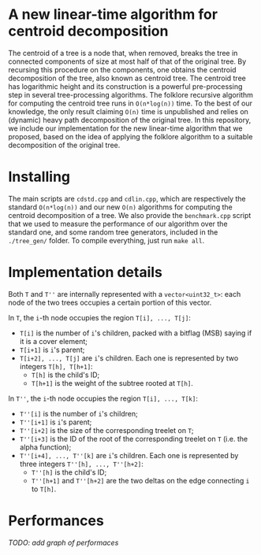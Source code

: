 # A new linear-time algorithm for centroid decomposition

The centroid of a tree is a node that, when removed, breaks the tree in connected components of size at most half of that of the original tree. By recursing this procedure on the components, one obtains the centroid decomposition of the tree, also known as centroid tree. The centroid tree has logarithmic height and its construction is a powerful pre-processing step in several tree-processing algorithms. The folklore recursive algorithm for computing the centroid tree runs in `O(n*log(n))` time. To the best of our knowledge, the only result claiming `O(n)` time is unpublished and relies on (dynamic) heavy path decomposition of the original tree. In this repository, we include our implementation for the new linear-time algorithm that we proposed, based on the idea of applying the folklore algorithm to a suitable decomposition of the original tree.

# Installing

The main scripts are `cdstd.cpp` and `cdlin.cpp`, which are respectively the standard `O(n*log(n))` and our new `O(n)` algorithms for computing the centroid decomposition of a tree. We also provide the `benchmark.cpp` script that we used to measure the performance of our algorithm over the standard one, and some random tree generators, included in the `./tree_gen/` folder. To compile everything, just run `make all`.

# Implementation details

Both `T` and `T''` are internally represented with a `vector<uint32_t>`: each node of the two trees occupies a certain portion of this vector.

In `T`, the `i`-th node occupies the region `T[i], ..., T[j]`:
- `T[i]` is the number of `i`'s children, packed with a bitflag (MSB) saying if it is a cover element;
- `T[i+1]` is `i`'s parent;
- `T[i+2], ..., T[j]` are `i`'s children. Each one is represented by two integers `T[h], T[h+1]`:
    * `T[h]` is the child's ID;
    * `T[h+1]` is the weight of the subtree rooted at `T[h]`.

In `T''`, the `i`-th node occupies the region `T[i], ..., T[k]`:
- `T''[i]` is the number of `i`'s children;
- `T''[i+1]` is `i`'s parent;
- `T''[i+2]` is the size of the corresponding treelet on `T`;
- `T''[i+3]` is the ID of the root of the corresponding treelet on `T` (i.e. the alpha function);
- `T''[i+4], ..., T''[k]` are `i`'s children. Each one is represented by three integers `T''[h], ..., T''[h+2]`:
    * `T''[h]` is the child's ID;
    * `T''[h+1]` and `T''[h+2]` are the two deltas on the edge connecting `i` to `T[h]`.

# Performances

_TODO: add graph of performaces_